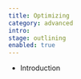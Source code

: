 ```yaml
---
title: Optimizing
category: advanced
intro: 
stage: outlining
enabled: true
---
```


- Introduction
